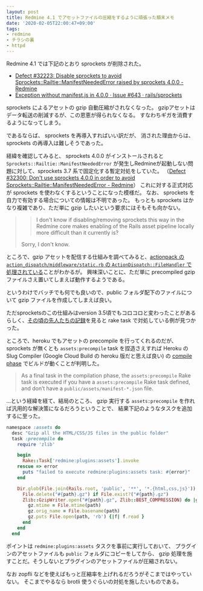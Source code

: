 ```yaml
---
layout: post
title: Redmine 4.1 でアセットファイルの圧縮をするように頑張った顛末メモ
date: '2020-02-05T22:00:47+09:00'
tags:
- redmine
- チラシの裏
- httpd
---
```


Redmine 4.1 では下記のとおり sprockets が削除された。

 * [Defect #32223: Disable sprockets to avoid Sprockets::Railtie::ManifestNeededError raised by sprockets 4.0.0 - Redmine](https://www.redmine.org/issues/32223)
 * [Exception without manifest.js in 4.0.0 · Issue #643 · rails/sprockets](https://github.com/rails/sprockets/issues/643)

sprockets によるアセットの gzip 自動圧縮がされなくなった。
gzipアセットはデータ転送の削減するが、この恩恵が得られなくなる。
すなわちギガを消費するようになってしまう。

であるならば、 sprockets を再導入すればいい訳だが、
消された理由からは、sprockets の再導入は難しそうであった。

経緯を確認してみると、
sprockets 4.0.0 がインストールされると `Sprockets::Railtie::ManifestNeededError` が発生しRedmineが起動しない問題に対して、sprockets 3.7 系で固定化する暫定対処をしていた。
（[Defect #32300: Don't use sprockets 4.0.0 in order to avoid Sprockets::Railtie::ManifestNeededError - Redmine](https://www.redmine.org/issues/32300)）
これに対する正式対応が sprockets を使わなくするということになった模様だ。
なお、 sprockets を自力で有効する場合についての情報は不明であった。
もっとも sprockets はかなり複雑であり、ただ単に gzip したいという要求にはそもそも向かない。

> > I don't know if disabling/removing sprockets this way in the Redmine core makes enabling of the Rails asset pipeline locally more difficult than it currently is?
>
> Sorry, I don't know.

ところで、gzip アセットを配信する仕組みを調べてみると、[actionpack の `action_dispatch/middleware/static.rb` の `ActionDispatch::FileHandler` で処理されている](https://github.com/rails/rails/blob/master/actionpack/lib/action_dispatch/middleware/static.rb)ことがわかるが。
興味深いことに、ただ単に precompiled gzip ファイルさえ置いてしまえば動作するようである。

というわけでバッチでも何でも良いので、public フォルダ配下のファイルについて gzip ファイルを作成してしまえば良い。

ただsprocketsのこの仕組みはversion 3.5頃でもコロコロと変わったことがあるらしく、[その頃の先人たちの記録](https://stackoverflow.com/questions/29700369/missing-gzip-version-of-css-and-js-assets)を見ると rake task で対処している例が見つかった。

ところで、heroku でもアセットの precompile を行ってくれるのだが、
sprockets が無くとも `assets:precompile` task を捏造さえすれば Heroku の Slug Compiler (Google Cloud Build の heroku 版だと思えば良い) の [compile phase](https://devcenter.heroku.com/articles/ruby-support#rails-5-x-applications-compile-phase) でビルドが動くことが判明した。

> As a final task in the compilation phase, the `assets:precompile` Rake task is executed if you have a `assets:precompile` Rake task defined, and don’t have a `public/assets/manifest-*.json` file.

…という経緯を経て、結局のところ、
gzip 実行する `assets:precompile` を作れば汎用的な解決策になるだろうということで、
結果下記のようなタスクを追加するに至った。


``` ruby
namespace :assets do
  desc "Gzip all the HTML/CSS/JS files in the public folder"
  task :precompile do
    require 'zlib'

    begin
      Rake::Task['redmine:plugins:assets'].invoke
    rescue => error
      puts "failed to execute redmine:plugins:assets task: #{error}"
    end

    Dir.glob(File.join(Rails.root, 'public', '**', '*.{html,css,js}')).each do |path|
      File.delete("#{path}.gz") if File.exist?("#{path}.gz")
      Zlib::GzipWriter.open("#{path}.gz", Zlib::BEST_COMPRESSION) do |gz|
        gz.mtime = File.mtime(path)
        gz.orig_name = File.basename(path)
        gz.puts File.open(path, 'rb') {|f| f.read }
      end
    end
  end
```

ポイントは `redmine:plugins:assets` タスクを事前に実行しておいて、
プラグインのアセットファイルも `public` フォルダにコピーをしてから、
gzip 処理を施すことだ。そうしないとプラグインのアセットファイルが圧縮されない。

なお zopfli などを使えばもっと圧縮率を上げれるだろうがそこまではやっていない。
そこまでやるなら brotli 使うぐらいの対処を施したいものである。
